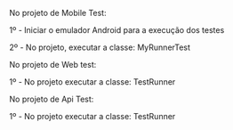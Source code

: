 No projeto de Mobile Test:

1º - Iniciar o emulador Android para a execução dos testes

2º - No projeto, executar a classe: MyRunnerTest

No projeto de Web test:

1º - No projeto executar a classe: TestRunner

No projeto de Api Test:

1º - No projeto executar a classe: TestRunner
